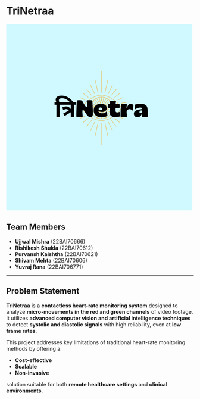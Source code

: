 # **TriNetraa**
![](https://github.com/YSR99/TRINETRA/blob/main/Assets/Logo%20TriNetra.png)
## **Team Members**
- **Ujjwal Mishra** (22BAI70666)  
- **Rishikesh Shukla** (22BAI70612)  
- **Purvansh Kaishtha** (22BAI70621)  
- **Shivam Mehta** (22BAI70606)  
- **Yuvraj Rana** (22BAI706771)  

---

## **Problem Statement**

**TriNetraa** is a **contactless heart-rate monitoring system** designed to analyze **micro-movements in the red and green channels** of video footage. It utilizes **advanced computer vision and artificial intelligence techniques** to detect **systolic and diastolic signals** with high reliability, even at **low frame rates**.

This project addresses key limitations of traditional heart-rate monitoring methods by offering a:
- **Cost-effective**
- **Scalable**
- **Non-invasive**

solution suitable for both **remote healthcare settings** and **clinical environments**.
